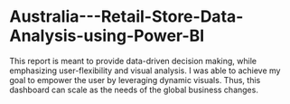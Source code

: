 # Australia---Retail-Store-Data-Analysis-using-Power-BI

This report is meant to provide data-driven decision making, while emphasizing user-flexibility and visual analysis. I was able to achieve my goal to empower the user by leveraging dynamic visuals. Thus, this dashboard can scale as the needs of the global business changes.
